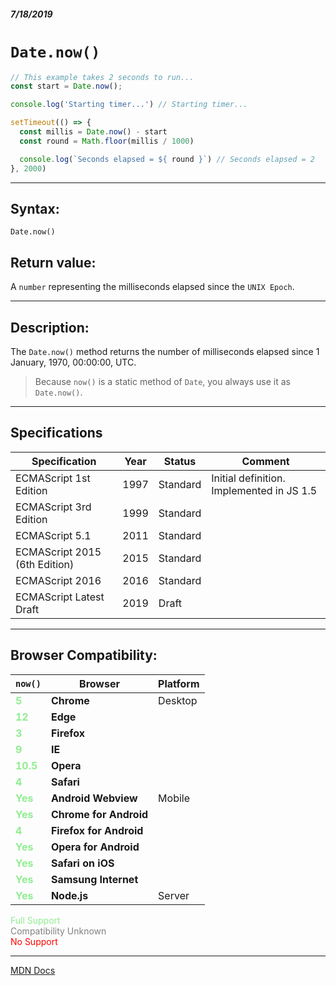 ##### 7/18/2019
# `Date.now()`

```js
// This example takes 2 seconds to run...
const start = Date.now();

console.log('Starting timer...') // Starting timer...

setTimeout(() => {
  const millis = Date.now() - start
  const round = Math.floor(millis / 1000)

  console.log(`Seconds elapsed = ${ round }`) // Seconds elapsed = 2
}, 2000)
```

---

## Syntax:
`Date.now()`

## Return value:
A `number` representing the milliseconds elapsed since the `UNIX Epoch`.

---

## Description:
The `Date.now()` method returns the number of milliseconds elapsed since 1 January, 1970, 00:00:00, UTC.

  > Because `now()` is a static method of `Date`, you always use it as `Date.now()`.

---

## Specifications
| Specification | Year | Status | Comment |
|---|---|---|---|
| ECMAScript 1st Edition | 1997 | Standard | Initial definition.  Implemented in JS 1.5 |
| ECMAScript 3rd Edition | 1999 | Standard |  |
| ECMAScript 5.1 | 2011 | Standard |  |
| ECMAScript 2015 (6th Edition) | 2015 | Standard |  |
| ECMAScript 2016 | 2016 | Standard |  |
| ECMAScript Latest Draft | 2019 | Draft |  |

---

## Browser Compatibility:
| `now()` | Browser | Platform |
|---|---|---|
| <span style="color: lightgreen">**5**</span> | **Chrome** | Desktop | 
| <span style="color: lightgreen">**12**</span> | **Edge** || 
| <span style="color: lightgreen">**3**</span> | **Firefox** || 
| <span style="color: lightgreen">**9**</span> | **IE** || 
| <span style="color: lightgreen">**10.5**</span> | **Opera** || 
| <span style="color: lightgreen">**4**</span> | **Safari** || 
| <span style="color: lightgreen">**Yes**</span> | **Android Webview** | Mobile | 
| <span style="color: lightgreen">**Yes**</span> | **Chrome for Android** || 
| <span style="color: lightgreen">**4**</span> | **Firefox for Android** || 
| <span style="color: lightgreen">**Yes**</span> | **Opera for Android** || 
| <span style="color: lightgreen">**Yes**</span> | **Safari on iOS** || 
| <span style="color: lightgreen">**Yes**</span> | **Samsung Internet** || 
| <span style="color: lightgreen">**Yes**</span> | **Node.js** | Server | 

<span style="color: lightgreen">Full Support</span>  
<span style="color: grey">Compatibility Unknown</span>  
<span style="color: red">No Support</span>

---

[MDN Docs](https://developer.mozilla.org/en-US/docs/Web/JavaScript/Reference/Global_Objects/Date/now)